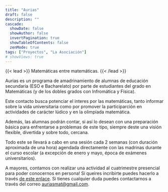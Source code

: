 ```yaml
---
title: "Aurias"
draft: false
description: ""
cascade:
  showDate: false
  showAuthor: false
  invertPagination: true
  showTableOfContents: false
  zenMode: true
tags: ["Proyectos", "La Asociación"]
# showViews: true
---
```

{{< lead >}}
Matemáticas entre matemáticas.
{{< /lead >}}

Aurias es un programa de amadrinamiento de alumnas de educación secundaria (ESO e Bacharelato) por parte de estudiantes del grado en Matemáticas (y de los dobles grados con Infromática y Física).

Este contacto busca potenciar el interes por las matemáticas, tanto informar sobre la vida universitaria como por promover la participarción en actividades de carácter lúdico y en la olimpíada matemática.

Además, las alumnas podrán contar, si así lo desean con una preparación básica para enfrentarse a problemas de este tipo, siempre deste una visión flexible, divertida y sobre todo, cercana.

Todo este se llevará a cabo en una sesión cada 2 semanas (con duración aproximada de una hora) agendada directamente con las madrinas durante el curso escolar (a excepción de enero y mayo, época de exámenes universitarios).

A mayores, contamos con realizar una actividad al cuatrimestre presencial para poder conocernos en persona! Si queires incribirte puedes hacerlo a través [de este enlace](https://docs.google.com/forms/d/e/1FAIpQLScOJ_JILc9EY3Qj1GpqrBKo6_lyrdaceS93p0RzgGk0lKLMwA/viewform). Si tienes cualquier duda puedes contactarnos a través del correo auriasmat@gmail.com.
